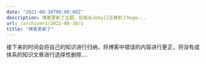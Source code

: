 ```yaml
---
date: "2021-08-30T00:00:00Z"
description: 博客更新了主题，后端从Jekyll迁移到了Hugo...
url: /archivers/2021-08-30/1
title: "博客更新了"
---
```


接下来的时间会将自己的知识进行归纳，将博客中错误的内容进行更正，将没有成体系的知识文章进行选择性删除....

